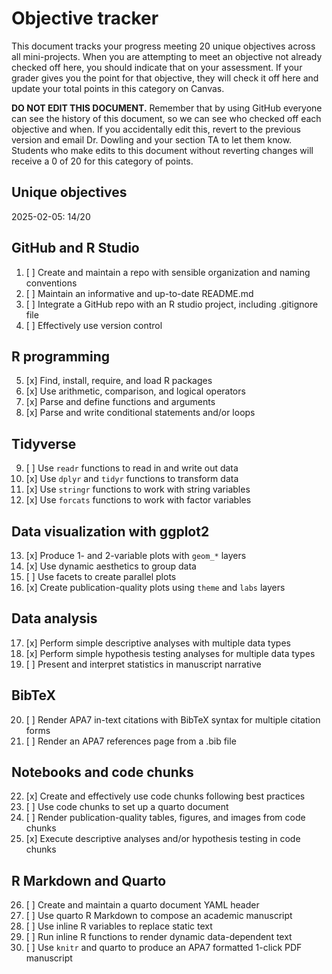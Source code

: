 # Objective tracker

This document tracks your progress meeting 20 unique objectives across all mini-projects. When you are attempting to meet an objective not already checked off here, you should indicate that on your assessment. If your grader gives you the point for that objective, they will check it off here and update your total points in this category on Canvas.

**DO NOT EDIT THIS DOCUMENT.** Remember that by using GitHub everyone can see the history of this document, so we can see who checked off each objective and when. If you accidentally edit this, revert to the previous version and email Dr. Dowling and your section TA to let them know. Students who make edits to this document without reverting changes will receive a 0 of 20 for this category of points.

## Unique objectives

2025-02-05: 14/20

## GitHub and R Studio

1.  [ ] Create and maintain a repo with sensible organization and naming conventions
2.  [ ] Maintain an informative and up-to-date README.md
3.  [ ] Integrate a GitHub repo with an R studio project, including .gitignore file
4.  [ ] Effectively use version control

## R programming

5.  [x] Find, install, require, and load R packages
6.  [x] Use arithmetic, comparison, and logical operators
7.  [x] Parse and define functions and arguments
8.  [x] Parse and write conditional statements and/or loops

## Tidyverse

9.  [ ] Use `readr` functions to read in and write out data
10. [x] Use `dplyr` and `tidyr` functions to transform data
11. [x] Use `stringr` functions to work with string variables
12. [x] Use `forcats` functions to work with factor variables

## Data visualization with ggplot2

13. [x] Produce 1- and 2-variable plots with `geom_*` layers
14. [x] Use dynamic aesthetics to group data
15. [ ] Use facets to create parallel plots
16. [x] Create publication-quality plots using `theme` and `labs` layers

## Data analysis

17. [x] Perform simple descriptive analyses with multiple data types
18. [x] Perform simple hypothesis testing analyses for multiple data types
19. [ ] Present and interpret statistics in manuscript narrative

## BibTeX

20. [ ] Render APA7 in-text citations with BibTeX syntax for multiple citation forms
21. [ ] Render an APA7 references page from a .bib file

## Notebooks and code chunks

22. [x] Create and effectively use code chunks following best practices
23. [ ] Use code chunks to set up a quarto document
24. [ ] Render publication-quality tables, figures, and images from code chunks
25. [x] Execute descriptive analyses and/or hypothesis testing in code chunks

## R Markdown and Quarto

26. [ ] Create and maintain a quarto document YAML header
27. [ ] Use quarto R Markdown to compose an academic manuscript
28. [ ] Use inline R variables to replace static text
29. [ ] Run inline R functions to render dynamic data-dependent text
30. [ ] Use `knitr` and quarto to produce an APA7 formatted 1-click PDF manuscript
